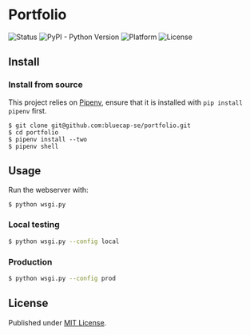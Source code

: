 # Portfolio

![Status](https://img.shields.io/badge/status-stable-brightgreen.svg)
![PyPI - Python Version](https://img.shields.io/badge/python-3.7-blue.svg)
![Platform](https://img.shields.io/badge/platform-win%20%7C%20lin%20%7C%20osx-lightgrey.svg)
![License](https://img.shields.io/badge/license-MIT-blue.svg)


## Install

### Install from source

This project relies on [Pipenv](https://docs.pipenv.org/), ensure that it is installed with `pip install pipenv` first.

```
$ git clone git@github.com:bluecap-se/portfolio.git
$ cd portfolio
$ pipenv install --two
$ pipenv shell
```

## Usage

Run the webserver with:

```
$ python wsgi.py

```

### Local testing

```bash
$ python wsgi.py --config local

```

### Production

```bash
$ python wsgi.py --config prod

```

## License

Published under [MIT License](https://github.com/bluecap-se/portfolio/master/LICENSE).
